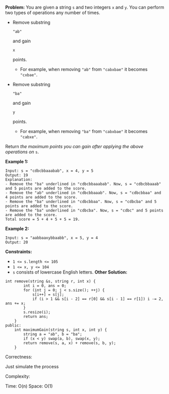 **Problem:**
You are given a string `s` and two integers `x` and `y`. You can perform two types of operations any number of times.

- Remove substring

   

  ```
  "ab"
  ```

   

  and gain

   

  ```
  x
  ```

   

  points.

  - For example, when removing `"ab"` from `"cabxbae"` it becomes `"cxbae"`.

- Remove substring

   

  ```
  "ba"
  ```

   

  and gain

   

  ```
  y
  ```

   

  points.

  - For example, when removing `"ba"` from `"cabxbae"` it becomes `"cabxe"`.

Return *the maximum points you can gain after applying the above operations on* `s`.

 

**Example 1:**

```
Input: s = "cdbcbbaaabab", x = 4, y = 5
Output: 19
Explanation:
- Remove the "ba" underlined in "cdbcbbaaabab". Now, s = "cdbcbbaaab" and 5 points are added to the score.
- Remove the "ab" underlined in "cdbcbbaaab". Now, s = "cdbcbbaa" and 4 points are added to the score.
- Remove the "ba" underlined in "cdbcbbaa". Now, s = "cdbcba" and 5 points are added to the score.
- Remove the "ba" underlined in "cdbcba". Now, s = "cdbc" and 5 points are added to the score.
Total score = 5 + 4 + 5 + 5 = 19.
```

**Example 2:**

```
Input: s = "aabbaaxybbaabb", x = 5, y = 4
Output: 20
```

 

**Constraints:**

- `1 <= s.length <= 105`
- `1 <= x, y <= 104`
- `s` consists of lowercase English letters.
**Other Solution:**
```
int remove(string &s, string r, int x) {
        int i = 0, ans = 0; 
        for (int j = 0; j < s.size(); ++j) {
            s[i++] = s[j];
            if (i > 1 && s[i - 2] == r[0] && s[i - 1] == r[1]) i -= 2, ans += x;
        }
        s.resize(i);
        return ans;
    }
public:
    int maximumGain(string s, int x, int y) {
        string a = "ab", b = "ba";
        if (x < y) swap(a, b), swap(x, y);
        return remove(s, a, x) + remove(s, b, y);
    }
```
Correctness:

Just simulate the process

Complexity:

Time: O(n)
Space: O(1)